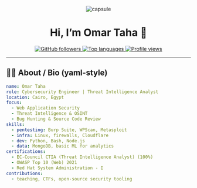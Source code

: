 <!--
  GitHub Profile README
  - Repo name must equal your GitHub username for it to appear on your profile.
  - Replace placeholders (OmarTahaTalaat, EMAIL, PORTFOLIO_URL, MEDIUM_URL, LINKEDIN_URL).
-->

<p align="center">
  <img alt="capsule" src="https://capsule-render.vercel.app/api?text=Hey%20Everyone!%20I'm%20Omar%20Taha%20🕵️‍♂️&animation=fadeIn&type=waving&color=gradient&height=100"/>
</p>

<h1 align="center">Hi, I’m Omar Taha 👋</h1>

<p align="center">
  <a href="https://github.com/OmarTahaTalaat">
    <img alt="GitHub followers" src="https://img.shields.io/github/followers/OmarTahaTalaat?label=Follow&style=for-the-badge"/>
  </a>
  <a href="https://github.com/OmarTahaTalaat?tab=repositories">
    <img alt="Top languages" src="https://img.shields.io/github/languages/top/OmarTahaTalaat?style=for-the-badge"/>
  </a>
  <a href="https://github.com/OmarTahaTalaat">
    <img alt="Profile views" src="https://komarev.com/ghpvc/?username=OmarTahaTalaat&style=flat-square"/>
  </a>
</p>

---

## 👨‍💻 About / Bio (yaml-style)
```yaml
name: Omar Taha
role: Cybersecurity Engineer | Threat Intelligence Analyst
location: Cairo, Egypt
focus:
  - Web Application Security
  - Threat Intelligence & OSINT
  - Bug Hunting & Source Code Review
skills:
  - pentesting: Burp Suite, WPScan, Metasploit
  - infra: Linux, firewalls, Cloudflare
  - dev: Python, Bash, Node.js
  - data: MongoDB, basic ML for analytics
certifications:
  - EC-Council CTIA (Threat Intelligence Analyst) (100%)
  - OWASP Top 10 (Web) 2021
  - Red Hat System Administration - I
contributions:
  - teaching, CTFs, open-source security tooling
